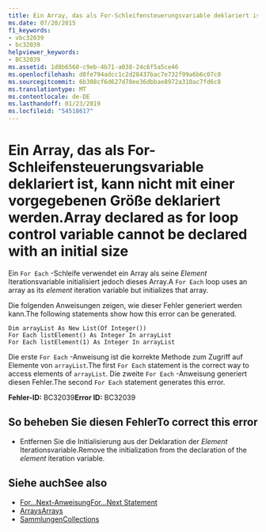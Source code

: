 ```yaml
---
title: Ein Array, das als For-Schleifensteuerungsvariable deklariert ist, kann nicht mit einer vorgegebenen Größe deklariert werden.
ms.date: 07/20/2015
f1_keywords:
- vbc32039
- bc32039
helpviewer_keywords:
- BC32039
ms.assetid: 1d8b6560-c9eb-4b71-a038-24c6f5a5ce46
ms.openlocfilehash: d8fe794adcc1c2d28437bac7e732f99a6b6c07c0
ms.sourcegitcommit: 6b308cf6d627d78ee36dbbae8972a310ac7fd6c8
ms.translationtype: MT
ms.contentlocale: de-DE
ms.lasthandoff: 01/23/2019
ms.locfileid: "54518617"
---
```

# <a name="array-declared-as-for-loop-control-variable-cannot-be-declared-with-an-initial-size"></a><span data-ttu-id="4fcfc-102">Ein Array, das als For-Schleifensteuerungsvariable deklariert ist, kann nicht mit einer vorgegebenen Größe deklariert werden.</span><span class="sxs-lookup"><span data-stu-id="4fcfc-102">Array declared as for loop control variable cannot be declared with an initial size</span></span>
<span data-ttu-id="4fcfc-103">Ein `For Each` -Schleife verwendet ein Array als seine *Element* Iterationsvariable initialisiert jedoch dieses Array.</span><span class="sxs-lookup"><span data-stu-id="4fcfc-103">A `For Each` loop uses an array as its *element* iteration variable but initializes that array.</span></span>  
  
 <span data-ttu-id="4fcfc-104">Die folgenden Anweisungen zeigen, wie dieser Fehler generiert werden kann.</span><span class="sxs-lookup"><span data-stu-id="4fcfc-104">The following statements show how this error can be generated.</span></span>  
  
```  
Dim arrayList As New List(Of Integer())  
For Each listElement() As Integer In arrayList  
For Each listElement(1) As Integer In arrayList  
```  
  
 <span data-ttu-id="4fcfc-105">Die erste `For Each` -Anweisung ist die korrekte Methode zum Zugriff auf Elemente von `arrayList`.</span><span class="sxs-lookup"><span data-stu-id="4fcfc-105">The first `For Each` statement is the correct way to access elements of `arrayList`.</span></span> <span data-ttu-id="4fcfc-106">Die zweite `For Each` -Anweisung generiert diesen Fehler.</span><span class="sxs-lookup"><span data-stu-id="4fcfc-106">The second `For Each` statement generates this error.</span></span>  
  
 <span data-ttu-id="4fcfc-107">**Fehler-ID:** BC32039</span><span class="sxs-lookup"><span data-stu-id="4fcfc-107">**Error ID:** BC32039</span></span>  
  
## <a name="to-correct-this-error"></a><span data-ttu-id="4fcfc-108">So beheben Sie diesen Fehler</span><span class="sxs-lookup"><span data-stu-id="4fcfc-108">To correct this error</span></span>  
  
-   <span data-ttu-id="4fcfc-109">Entfernen Sie die Initialisierung aus der Deklaration der *Element* Iterationsvariable.</span><span class="sxs-lookup"><span data-stu-id="4fcfc-109">Remove the initialization from the declaration of the *element* iteration variable.</span></span>  
  
## <a name="see-also"></a><span data-ttu-id="4fcfc-110">Siehe auch</span><span class="sxs-lookup"><span data-stu-id="4fcfc-110">See also</span></span>
- [<span data-ttu-id="4fcfc-111">For...Next-Anweisung</span><span class="sxs-lookup"><span data-stu-id="4fcfc-111">For...Next Statement</span></span>](../../../visual-basic/language-reference/statements/for-next-statement.md)
- [<span data-ttu-id="4fcfc-112">Arrays</span><span class="sxs-lookup"><span data-stu-id="4fcfc-112">Arrays</span></span>](../../../visual-basic/programming-guide/language-features/arrays/index.md)
- [<span data-ttu-id="4fcfc-113">Sammlungen</span><span class="sxs-lookup"><span data-stu-id="4fcfc-113">Collections</span></span>](../../../standard/collections/index.md)
